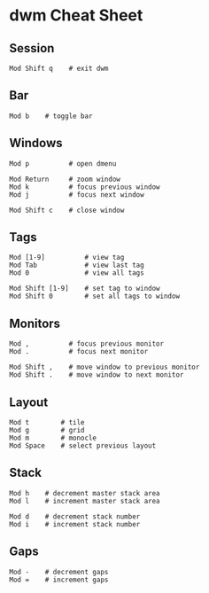 # dwm Cheat Sheet

## Session
```Shell
Mod Shift q    # exit dwm
```

## Bar
```Shell
Mod b    # toggle bar
```

## Windows
```Shell
Mod p          # open dmenu

Mod Return     # zoom window
Mod k          # focus previous window
Mod j          # focus next window

Mod Shift c    # close window
```

## Tags
```Shell
Mod [1-9]          # view tag
Mod Tab            # view last tag
Mod 0              # view all tags

Mod Shift [1-9]    # set tag to window
Mod Shift 0        # set all tags to window
```

## Monitors
```Shell
Mod ,          # focus previous monitor
Mod .          # focus next monitor

Mod Shift ,    # move window to previous monitor
Mod Shift .    # move window to next monitor
```

## Layout
```Shell
Mod t        # tile
Mod g        # grid
Mod m        # monocle
Mod Space    # select previous layout
```

## Stack
```Shell
Mod h    # decrement master stack area
Mod l    # increment master stack area

Mod d    # decrement stack number
Mod i    # increment stack number
```

## Gaps
```Shell
Mod -    # decrement gaps
Mod =    # increment gaps
```
